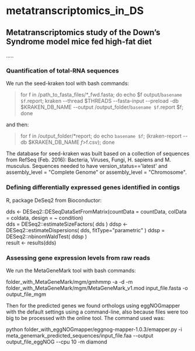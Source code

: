 # metatranscriptomics_in_DS
## Metatranscriptomics study of the Down’s Syndrome model mice fed high-fat diet

..... 

### Quantification of total-RNA sequences

We run the seed-kraken tool with bash commands:

>for f in /path_to_fasta_files/*_fwd.fasta; do echo $f output/`basename $f`.report; kraken --thread $THREADS --fasta-input --preload -db $KRAKEN_DB_NAME --output /output_folder/`basename $f`.report $f; done

and then: 

>for f in /output_folder/*report; do echo `basename $f`; (kraken-report --db $KRAKEN_DB_NAME $f  >$f.csv); done

The database for seed-kraken was built based on a collection of sequences from RefSeq (Feb. 2016): Bacteria, Viruses, Fungi, H. sapiens and M. musculus. Sequences needed to have version_status=='latest' and assembly_level = "Complete Genome" or assembly_level = "Chromosome".

### Defining differentially expressed genes identified in contigs
R, package DeSeq2 from Bioconductor:

dds <- DESeq2::DESeqDataSetFromMatrix(countData = countData, colData = coldata, design = ~ condition)    
dds = DESeq2::estimateSizeFactors( dds ) 
ddsp <- DESeq2::estimateDispersions( dds, fitType="parametric" )
ddsp = DESeq2::nbinomWaldTest( ddsp )    
result <- results(dds)

### Assessing gene expression levels from raw reads 

We run the MetaGeneMark tool with bash commands:

folder_with_MetaGeneMark/mgm/gmhmmp -a -d -m 
folder_with_MetaGeneMark/mgm/MetaGeneMark_v1.mod input_file.fasta -o output_file_mgm

Then for the predicted genes we found orthologs using eggNOGmapper with the default settings using a command-line, also because files were too big to be processed with the online tool. The command used was: 

python folder_with_eggNOGmapper/eggnog-mapper-1.0.3/emapper.py -i 
meta_genemark_predicted_sequences/input_file.faa --output output_file_eggNOG --cpu 10 -m diamond 


